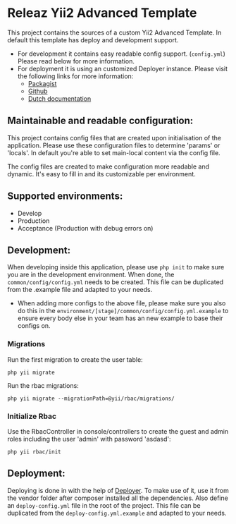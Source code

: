 # Releaz Yii2 Advanced Template

This project contains the sources of a custom Yii2 Advanced Template. In default this 
template has deploy and development support. 

- For development it contains easy readable config support. (`config.yml`) Please 
read below for more information.
- For deployment it is using an customized Deployer instance. Please visit the following links 
for more information: 
    - [Packagist](https://packagist.org/packages/releaz/deployer)
    - [Github](https://github.com/johankladder/releaz-deployer)
    - [Dutch documentation](https://johankladder.github.io/releaz-deployer/) 

## Maintainable and readable configuration:

This project contains config files that are created upon initialisation of the application. 
Please use these configuration files to determine 'params' or 'locals'. In default you're 
able to set main-local content via the config file.

The config files are created to make configuration more readable and dynamic. It's easy to fill
in and its customizable per environment.


## Supported environments:
- Develop
- Production
- Acceptance (Production with debug errors on)

## Development:
When developing inside this application, please use `php init` to make sure you are in the development environment. When done, the `common/config/config.yml` needs to be created. This file can be duplicated from the .example file and adapted to your needs.
- When adding more configs to the above file, please make sure you also do this in the `environment/[stage]/common/config/config.yml.example` to ensure every body else in your team has an new example to base their configs on.

### Migrations
Run the first migration to create the user table:
```
php yii migrate
```

Run the rbac migrations:
```
php yii migrate --migrationPath=@yii/rbac/migrations/
```
### Initialize Rbac
Use the RbacController in console/controllers to create the guest and admin roles including the user 'admin' with password 'asdasd':
```
php yii rbac/init
```

## Deployment:
Deploying is done in with the help of [Deployer](https://github.com/deployphp/deployer). To make use of it, use it from the vendor folder after composer installed all the dependencies. Also define an `deploy-config.yml` file in the root of the project. This file can be duplicated from the `deploy-config.yml.example` and adapted  to your needs.
